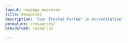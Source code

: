 ```yaml
---
layout: navpage_overview
title: Resources
description: 'Your Trusted Partner in Accreditation'
permalink: /resources/
breadcrumb: resources

---
```



